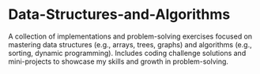 # Data-Structures-and-Algorithms
A collection of implementations and problem-solving exercises focused on mastering data structures (e.g., arrays, trees, graphs) and algorithms (e.g., sorting, dynamic programming). Includes coding challenge solutions and mini-projects to showcase my skills and growth in problem-solving.
